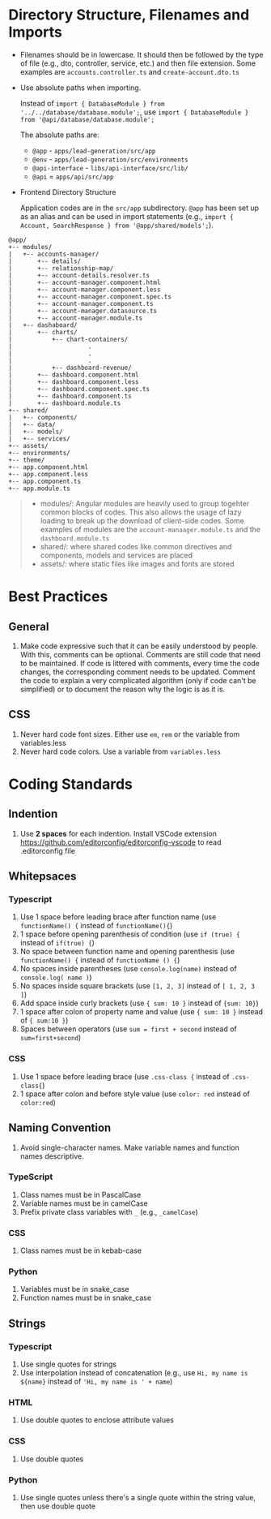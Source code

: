 # Directory Structure, Filenames and Imports

- Filenames should be in lowercase. It should then be followed by the type of file (e.g., dto, controller, service, etc.) and then file extension. Some examples are `accounts.controller.ts` and `create-account.dto.ts`  

- Use absolute paths when importing.  
    
	Instead of `import { DatabaseModule } from '../../database/database.module';`, use `import { DatabaseModule } from '@api/database/database.module';`
         
	The absolute paths are: 
	+  `@app` - `apps/lead-generation/src/app`
	+ `@env` - `apps/lead-generation/src/environments`
	+ `@api-interface` - `libs/api-interface/src/lib/`
	+ `@api` = `apps/api/src/app`

- Frontend Directory Structure    
      
	Application codes are in the `src/app` subdirectory. `@app` has been set up as an alias and can be used in import statements (e.g., `import { Account, SearchResponse } from '@app/shared/models';`).      
       

```
@app/
+-- modules/
|   +-- accounts-manager/
|       +-- details/
|       +-- relationship-map/
|       +-- account-details.resolver.ts
|       +-- account-manager.component.html
|       +-- account-manager.component.less
|       +-- account-manager.component.spec.ts
|       +-- account-manager.component.ts
|       +-- account-manager.datasource.ts
|       +-- account-manager.module.ts
|   +-- dashaboard/
|       +-- charts/
|           +-- chart-containers/
|                     .
|                     .
|                     .
|           +-- dashboard-revenue/
|       +-- dashboard.component.html
|       +-- dashboard.component.less
|       +-- dashboard.component.spec.ts
|       +-- dashboard.component.ts
|       +-- dashboard.module.ts
+-- shared/
|   +-- components/
|   +-- data/
|   +-- models/
|   +-- services/
+-- assets/
+-- environments/
+-- theme/
+-- app.component.html
+-- app.component.less
+-- app.component.ts
+-- app.module.ts
```

> 	- modules/: Angular modules are heavily used to group togehter common blocks of codes. This also allows the usage of lazy loading to break up the download of client-side codes. Some examples of modules are the `account-manaager.module.ts` and the `dashboard.module.ts`
> 	- shared/: where shared codes like common directives and components, models and services are placed
> 	- assets/: where static files like images and fonts are stored


# Best Practices

## General

1. Make code expressive such that it can be easily understood by people. With this, comments can be optional. Comments are still code that need to be maintained. If code is littered with comments, every time the code changes, the corresponding comment needs to be updated. Comment the code to explain a very complicated algorithm (only if code can't be simplified) or to document the reason why the logic is as it is.


## CSS

1. Never hard code font sizes. Either use `em`, `rem` or the variable from variables.less
1. Never hard code colors. Use a variable from `variables.less`

# Coding Standards

## Indention
1. Use **2 spaces** for each indention. Install VSCode extension https://github.com/editorconfig/editorconfig-vscode to read .editorconfig file


## Whitepsaces

### Typescript
1. Use 1 space before leading brace after function name (use `functionName() {` instead of `functionName(){`)
1. 1 space before opening parenthesis of condition (use `if (true) {` instead of `if(true) {`)
1. No space between function name and opening parenthesis (use `functionName() {` instead of `functionName () {`)
1. No spaces inside parentheses (use `console.log(name)` instead of `console.log( name )`)
1. No spaces inside square brackets (use `[1, 2, 3]` instead of `[ 1, 2, 3 ]`)
1. Add space inside curly brackets (use `{ sum: 10 }` instead of `{sum: 10}`)
1. 1 space after colon of property name and value (use `{ sum: 10 }` instead of `{ sum:10 }`)
1. Spaces between operators (use `sum = first + second` instead of `sum=first+second`)

### CSS
1. Use 1 space before leading brace (use `.css-class {` instead of `.css-class{`)
1. 1 space after colon and before style value (use `color: red` instead of `color:red`)

## Naming Convention

1. Avoid single-character names. Make variable names and function names descriptive.

### TypeScript
1. Class names must be in PascalCase
2. Variable names must be in camelCase
3. Prefix private class variables with `_` (e.g., `_camelCase`)

### CSS
1. Class names must be in kebab-case

### Python
1. Variables must be in snake_case
2. Function names must be in snake_case

## Strings

### Typescript
1. Use single quotes for strings
2. Use interpolation instead of concatenation (e.g., use ``Hi, my name is ${name}`` instead of `'Hi, my name is ' + name`)

### HTML 
1. Use double quotes to enclose attribute values

### CSS
1. Use double quotes

### Python
1. Use single quotes unless there's a single quote within the string value, then use double quote

